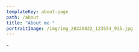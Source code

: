 ```yaml
---
templateKey: about-page
path: /about
title: "About me "
portraitImage: /img/img_20220822_123554_915.jpg
---
```

\-